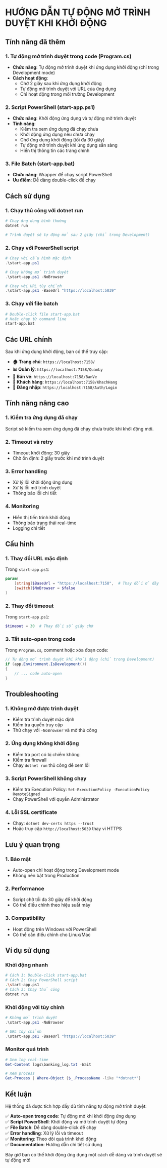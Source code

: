 # HƯỚNG DẪN TỰ ĐỘNG MỞ TRÌNH DUYỆT KHI KHỞI ĐỘNG

## Tính năng đã thêm

### 1. Tự động mở trình duyệt trong code (Program.cs)
- **Chức năng**: Tự động mở trình duyệt khi ứng dụng khởi động (chỉ trong Development mode)
- **Cách hoạt động**: 
  - Chờ 2 giây sau khi ứng dụng khởi động
  - Tự động mở trình duyệt với URL của ứng dụng
  - Chỉ hoạt động trong môi trường Development

### 2. Script PowerShell (start-app.ps1)
- **Chức năng**: Khởi động ứng dụng và tự động mở trình duyệt
- **Tính năng**:
  - Kiểm tra xem ứng dụng đã chạy chưa
  - Khởi động ứng dụng nếu chưa chạy
  - Chờ ứng dụng khởi động (tối đa 30 giây)
  - Tự động mở trình duyệt khi ứng dụng sẵn sàng
  - Hiển thị thông tin các trang chính

### 3. File Batch (start-app.bat)
- **Chức năng**: Wrapper để chạy script PowerShell
- **Ưu điểm**: Dễ dàng double-click để chạy

## Cách sử dụng

### 1. Chạy thủ công với dotnet run
```bash
# Chạy ứng dụng bình thường
dotnet run

# Trình duyệt sẽ tự động mở sau 2 giây (chỉ trong Development)
```

### 2. Chạy với PowerShell script
```powershell
# Chạy với cấu hình mặc định
.\start-app.ps1

# Chạy không mở trình duyệt
.\start-app.ps1 -NoBrowser

# Chạy với URL tùy chỉnh
.\start-app.ps1 -BaseUrl "https://localhost:5039"
```

### 3. Chạy với file batch
```bash
# Double-click file start-app.bat
# Hoặc chạy từ command line
start-app.bat
```

## Các URL chính

Sau khi ứng dụng khởi động, bạn có thể truy cập:

- **🏠 Trang chủ**: `https://localhost:7158/`
- **📊 Quản lý**: `https://localhost:7158/QuanLy`
- **🎫 Bán vé**: `https://localhost:7158/BanVe`
- **👥 Khách hàng**: `https://localhost:7158/KhachHang`
- **🔐 Đăng nhập**: `https://localhost:7158/Auth/Login`

## Tính năng nâng cao

### 1. Kiểm tra ứng dụng đã chạy
Script sẽ kiểm tra xem ứng dụng đã chạy chưa trước khi khởi động mới.

### 2. Timeout và retry
- Timeout khởi động: 30 giây
- Chờ ổn định: 2 giây trước khi mở trình duyệt

### 3. Error handling
- Xử lý lỗi khởi động ứng dụng
- Xử lý lỗi mở trình duyệt
- Thông báo lỗi chi tiết

### 4. Monitoring
- Hiển thị tiến trình khởi động
- Thông báo trạng thái real-time
- Logging chi tiết

## Cấu hình

### 1. Thay đổi URL mặc định
Trong `start-app.ps1`:
```powershell
param(
    [string]$BaseUrl = "https://localhost:7158",  # Thay đổi ở đây
    [switch]$NoBrowser = $false
)
```

### 2. Thay đổi timeout
Trong `start-app.ps1`:
```powershell
$timeout = 30  # Thay đổi số giây chờ
```

### 3. Tắt auto-open trong code
Trong `Program.cs`, comment hoặc xóa đoạn code:
```csharp
// Tự động mở trình duyệt khi khởi động (chỉ trong Development)
if (app.Environment.IsDevelopment())
{
    // ... code auto-open
}
```

## Troubleshooting

### 1. Không mở được trình duyệt
- Kiểm tra trình duyệt mặc định
- Kiểm tra quyền truy cập
- Thử chạy với `-NoBrowser` và mở thủ công

### 2. Ứng dụng không khởi động
- Kiểm tra port có bị chiếm không
- Kiểm tra firewall
- Chạy `dotnet run` thủ công để xem lỗi

### 3. Script PowerShell không chạy
- Kiểm tra Execution Policy: `Set-ExecutionPolicy -ExecutionPolicy RemoteSigned`
- Chạy PowerShell với quyền Administrator

### 4. Lỗi SSL certificate
- Chạy: `dotnet dev-certs https --trust`
- Hoặc truy cập `http://localhost:5039` thay vì HTTPS

## Lưu ý quan trọng

### 1. Bảo mật
- Auto-open chỉ hoạt động trong Development mode
- Không nên bật trong Production

### 2. Performance
- Script chờ tối đa 30 giây để khởi động
- Có thể điều chỉnh theo hiệu suất máy

### 3. Compatibility
- Hoạt động trên Windows với PowerShell
- Có thể cần điều chỉnh cho Linux/Mac

## Ví dụ sử dụng

### Khởi động nhanh
```bash
# Cách 1: Double-click start-app.bat
# Cách 2: Chạy PowerShell script
.\start-app.ps1
# Cách 3: Chạy thủ công
dotnet run
```

### Khởi động với tùy chỉnh
```powershell
# Không mở trình duyệt
.\start-app.ps1 -NoBrowser

# URL tùy chỉnh
.\start-app.ps1 -BaseUrl "https://localhost:5039"
```

### Monitor quá trình
```powershell
# Xem log real-time
Get-Content logs\banking_log.txt -Wait

# Xem process
Get-Process | Where-Object {$_.ProcessName -like "*dotnet*"}
```

## Kết luận

Hệ thống đã được tích hợp đầy đủ tính năng tự động mở trình duyệt:

✅ **Auto-open trong code**: Tự động mở khi khởi động ứng dụng  
✅ **Script PowerShell**: Khởi động và mở trình duyệt tự động  
✅ **File Batch**: Dễ dàng double-click để chạy  
✅ **Error handling**: Xử lý lỗi và timeout  
✅ **Monitoring**: Theo dõi quá trình khởi động  
✅ **Documentation**: Hướng dẫn chi tiết sử dụng  

Bây giờ bạn có thể khởi động ứng dụng một cách dễ dàng và trình duyệt sẽ tự động mở! 